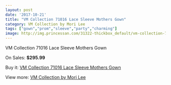 ```yaml
---
layout: post
date: '2017-10-21'
title: "VM Collection 71016 Lace Sleeve Mothers Gown"
category: VM Collection by Mori Lee
tags: ["gown","prom","sleeve","party","charming"]
image: http://img.princessan.com/31322-thickbox_default/vm-collection-71016-lace-sleeve-mothers-gown.jpg
---
```

VM Collection 71016 Lace Sleeve Mothers Gown

On Sales: **$295.99**
<a href="https://www.princessan.com/en/vm-collection-by-mori-lee/14196-vm-collection-71016-lace-sleeve-mothers-gown.html"><amp-img layout="responsive" width="600" height="600" src="//img.princessan.com/31322-thickbox_default/vm-collection-71016-lace-sleeve-mothers-gown.jpg" alt="VM Collection 71016 Lace Sleeve Mothers Gown 0" /></a>
<a href="https://www.princessan.com/en/vm-collection-by-mori-lee/14196-vm-collection-71016-lace-sleeve-mothers-gown.html"><amp-img layout="responsive" width="600" height="600" src="//img.princessan.com/31324-thickbox_default/vm-collection-71016-lace-sleeve-mothers-gown.jpg" alt="VM Collection 71016 Lace Sleeve Mothers Gown 1" /></a>
<a href="https://www.princessan.com/en/vm-collection-by-mori-lee/14196-vm-collection-71016-lace-sleeve-mothers-gown.html"><amp-img layout="responsive" width="600" height="600" src="//img.princessan.com/31323-thickbox_default/vm-collection-71016-lace-sleeve-mothers-gown.jpg" alt="VM Collection 71016 Lace Sleeve Mothers Gown 2" /></a>

Buy it: [VM Collection 71016 Lace Sleeve Mothers Gown](https://www.princessan.com/en/vm-collection-by-mori-lee/14196-vm-collection-71016-lace-sleeve-mothers-gown.html "VM Collection 71016 Lace Sleeve Mothers Gown")

View more: [VM Collection by Mori Lee](https://www.princessan.com/en/73-vm-collection-by-mori-lee "VM Collection by Mori Lee")